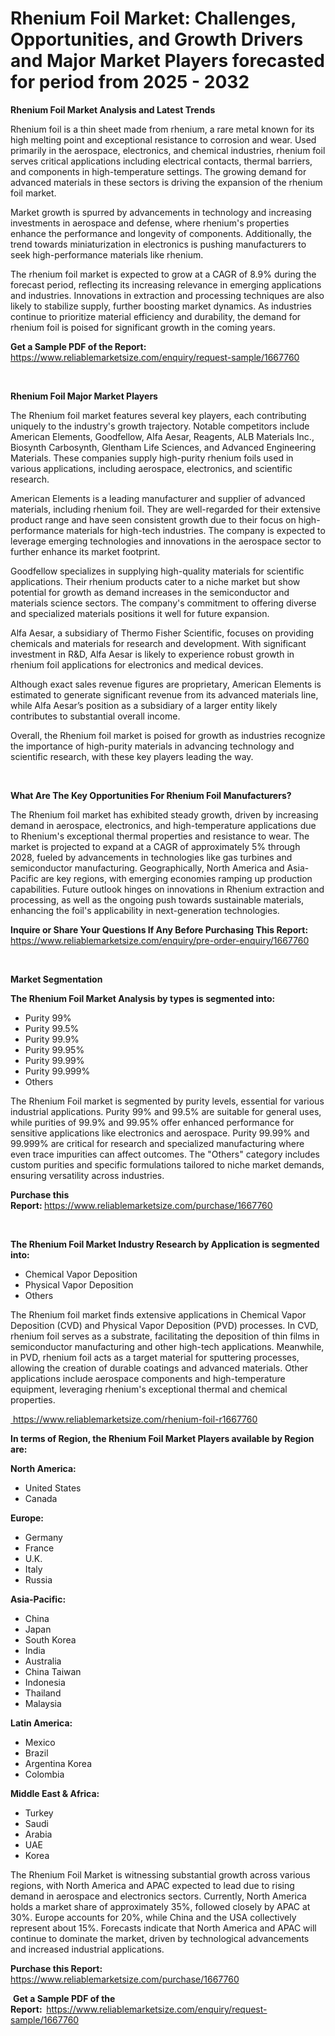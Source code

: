 <p><h1>Rhenium Foil Market: Challenges, Opportunities, and Growth Drivers and Major Market Players forecasted for period from 2025 - 2032</h1></p><p><strong>Rhenium Foil Market Analysis and Latest Trends</strong></p>
<p><p>Rhenium foil is a thin sheet made from rhenium, a rare metal known for its high melting point and exceptional resistance to corrosion and wear. Used primarily in the aerospace, electronics, and chemical industries, rhenium foil serves critical applications including electrical contacts, thermal barriers, and components in high-temperature settings. The growing demand for advanced materials in these sectors is driving the expansion of the rhenium foil market.</p><p>Market growth is spurred by advancements in technology and increasing investments in aerospace and defense, where rhenium's properties enhance the performance and longevity of components. Additionally, the trend towards miniaturization in electronics is pushing manufacturers to seek high-performance materials like rhenium. </p><p>The rhenium foil market is expected to grow at a CAGR of 8.9% during the forecast period, reflecting its increasing relevance in emerging applications and industries. Innovations in extraction and processing techniques are also likely to stabilize supply, further boosting market dynamics. As industries continue to prioritize material efficiency and durability, the demand for rhenium foil is poised for significant growth in the coming years.</p></p>
<p><strong>Get a Sample PDF of the Report:&nbsp;</strong> <a href="https://www.reliablemarketsize.com/enquiry/request-sample/1667760?utm_campaign=3536&utm_medium=2&utm_source=Github&utm_content=ia&utm_term=18042025&utm_id=rhenium-foil">https://www.reliablemarketsize.com/enquiry/request-sample/1667760</a></p>
<p>&nbsp;</p>
<p><strong>Rhenium Foil Major Market Players</strong></p>
<p><p>The Rhenium foil market features several key players, each contributing uniquely to the industry's growth trajectory. Notable competitors include American Elements, Goodfellow, Alfa Aesar, Reagents, ALB Materials Inc., Biosynth Carbosynth, Glentham Life Sciences, and Advanced Engineering Materials. These companies supply high-purity rhenium foils used in various applications, including aerospace, electronics, and scientific research.</p><p>American Elements is a leading manufacturer and supplier of advanced materials, including rhenium foil. They are well-regarded for their extensive product range and have seen consistent growth due to their focus on high-performance materials for high-tech industries. The company is expected to leverage emerging technologies and innovations in the aerospace sector to further enhance its market footprint.</p><p>Goodfellow specializes in supplying high-quality materials for scientific applications. Their rhenium products cater to a niche market but show potential for growth as demand increases in the semiconductor and materials science sectors. The company's commitment to offering diverse and specialized materials positions it well for future expansion.</p><p>Alfa Aesar, a subsidiary of Thermo Fisher Scientific, focuses on providing chemicals and materials for research and development. With significant investment in R&D, Alfa Aesar is likely to experience robust growth in rhenium foil applications for electronics and medical devices.</p><p>Although exact sales revenue figures are proprietary, American Elements is estimated to generate significant revenue from its advanced materials line, while Alfa Aesar’s position as a subsidiary of a larger entity likely contributes to substantial overall income.</p><p>Overall, the Rhenium foil market is poised for growth as industries recognize the importance of high-purity materials in advancing technology and scientific research, with these key players leading the way.</p></p>
<p>&nbsp;</p>
<p><strong>What Are The Key Opportunities For Rhenium Foil Manufacturers?</strong></p>
<p><p>The Rhenium foil market has exhibited steady growth, driven by increasing demand in aerospace, electronics, and high-temperature applications due to Rhenium's exceptional thermal properties and resistance to wear. The market is projected to expand at a CAGR of approximately 5% through 2028, fueled by advancements in technologies like gas turbines and semiconductor manufacturing. Geographically, North America and Asia-Pacific are key regions, with emerging economies ramping up production capabilities. Future outlook hinges on innovations in Rhenium extraction and processing, as well as the ongoing push towards sustainable materials, enhancing the foil's applicability in next-generation technologies.</p></p>
<p><strong>Inquire or Share Your Questions If Any Before Purchasing This Report:</strong> <a href="https://www.reliablemarketsize.com/enquiry/pre-order-enquiry/1667760?utm_campaign=3536&utm_medium=2&utm_source=Github&utm_content=ia&utm_term=18042025&utm_id=rhenium-foil">https://www.reliablemarketsize.com/enquiry/pre-order-enquiry/1667760</a></p>
<p>&nbsp;</p>
<p><strong>Market Segmentation</strong></p>
<p><strong>The Rhenium Foil Market Analysis by types is segmented into:</strong></p>
<p><ul><li>Purity 99%</li><li>Purity 99.5%</li><li>Purity 99.9%</li><li>Purity 99.95%</li><li>Purity 99.99%</li><li>Purity 99.999%</li><li>Others</li></ul></p>
<p><p>The Rhenium Foil market is segmented by purity levels, essential for various industrial applications. Purity 99% and 99.5% are suitable for general uses, while purities of 99.9% and 99.95% offer enhanced performance for sensitive applications like electronics and aerospace. Purity 99.99% and 99.999% are critical for research and specialized manufacturing where even trace impurities can affect outcomes. The "Others" category includes custom purities and specific formulations tailored to niche market demands, ensuring versatility across industries.</p></p>
<p><strong>Purchase this Report:&nbsp;</strong><a href="https://www.reliablemarketsize.com/purchase/1667760?utm_campaign=3536&utm_medium=2&utm_source=Github&utm_content=ia&utm_term=18042025&utm_id=rhenium-foil">https://www.reliablemarketsize.com/purchase/1667760</a></p>
<p>&nbsp;</p>
<p><strong>The Rhenium Foil Market Industry Research by Application is segmented into:</strong></p>
<p><ul><li>Chemical Vapor Deposition</li><li>Physical Vapor Deposition</li><li>Others</li></ul></p>
<p><p>The Rhenium foil market finds extensive applications in Chemical Vapor Deposition (CVD) and Physical Vapor Deposition (PVD) processes. In CVD, rhenium foil serves as a substrate, facilitating the deposition of thin films in semiconductor manufacturing and other high-tech applications. Meanwhile, in PVD, rhenium foil acts as a target material for sputtering processes, allowing the creation of durable coatings and advanced materials. Other applications include aerospace components and high-temperature equipment, leveraging rhenium's exceptional thermal and chemical properties.</p></p>
<p><a href="https://www.reliablemarketsize.com/rhenium-foil-r1667760?utm_campaign=3536&utm_medium=2&utm_source=Github&utm_content=ia&utm_term=18042025&utm_id=rhenium-foil">&nbsp;https://www.reliablemarketsize.com/rhenium-foil-r1667760</a></p>
<p><strong>In terms of Region, the Rhenium Foil Market Players available by Region are:</strong></p>
<p>
    <p> <strong> North America: </strong>
        <ul>
            <li>United States</li>
            <li>Canada</li>
        </ul>
        </p> 
    <p> <strong> Europe: </strong>
        <ul>
            <li>Germany</li>
            <li>France</li>
            <li>U.K.</li>
            <li>Italy</li>
            <li>Russia</li>
        </ul>
        </p> 
    <p> <strong> Asia-Pacific: </strong>
        <ul>
            <li>China</li>
            <li>Japan</li>
            <li>South Korea</li>
            <li>India</li>
            <li>Australia</li>
            <li>China Taiwan</li>
            <li>Indonesia</li>
            <li>Thailand</li>
            <li>Malaysia</li>
        </ul>
        </p> 
    <p> <strong> Latin America: </strong>
        <ul>
            <li>Mexico</li>
            <li>Brazil</li>
            <li>Argentina Korea</li>
            <li>Colombia</li>
        </ul>
        </p> 
    <p> <strong> Middle East & Africa: </strong>
        <ul>
            <li>Turkey</li>
            <li>Saudi</li>
            <li>Arabia</li>
            <li>UAE</li>
            <li>Korea</li>
        </ul>
    </p>
    </p>
<p><p>The Rhenium Foil Market is witnessing substantial growth across various regions, with North America and APAC expected to lead due to rising demand in aerospace and electronics sectors. Currently, North America holds a market share of approximately 35%, followed closely by APAC at 30%. Europe accounts for 20%, while China and the USA collectively represent about 15%. Forecasts indicate that North America and APAC will continue to dominate the market, driven by technological advancements and increased industrial applications.</p></p>
<p><strong>Purchase this Report: </strong><a href="https://www.reliablemarketsize.com/purchase/1667760?utm_campaign=3536&utm_medium=2&utm_source=Github&utm_content=ia&utm_term=18042025&utm_id=rhenium-foil">https://www.reliablemarketsize.com/purchase/1667760</a></p>
<p>&nbsp;<strong>Get a Sample PDF of the Report:&nbsp;&nbsp;</strong><a href="https://www.reliablemarketsize.com/enquiry/request-sample/1667760?utm_campaign=3536&utm_medium=2&utm_source=Github&utm_content=ia&utm_term=18042025&utm_id=rhenium-foil">https://www.reliablemarketsize.com/enquiry/request-sample/1667760</a></p>
<p><strong></strong></p>
<p><p></p><p></p><p></p></p>